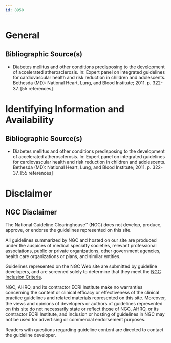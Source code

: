 ```yaml
---
id: 8950
---
```


# General

## Bibliographic Source(s)

- Diabetes mellitus and other conditions predisposing to the development of accelerated atherosclerosis. In: Expert panel on integrated guidelines for cardiovascular health and risk reduction in children and adolescents. Bethesda (MD): National Heart, Lung, and Blood Institute; 2011. p. 322-37. [55 references]

# Identifying Information and Availability

## Bibliographic Source(s)

- Diabetes mellitus and other conditions predisposing to the development of accelerated atherosclerosis. In: Expert panel on integrated guidelines for cardiovascular health and risk reduction in children and adolescents. Bethesda (MD): National Heart, Lung, and Blood Institute; 2011. p. 322-37. [55 references]

# Disclaimer

## NGC Disclaimer

The National Guideline Clearinghouse™ (NGC) does not develop, produce, approve, or endorse the guidelines represented on this site.

All guidelines summarized by NGC and hosted on our site are produced under the auspices of medical specialty societies, relevant professional associations, public or private organizations, other government agencies, health care organizations or plans, and similar entities.

Guidelines represented on the NGC Web site are submitted by guideline developers, and are screened solely to determine that they meet the [NGC Inclusion Criteria](/help-and-about/summaries/inclusion-criteria).

NGC, AHRQ, and its contractor ECRI Institute make no warranties concerning the content or clinical efficacy or effectiveness of the clinical practice guidelines and related materials represented on this site. Moreover, the views and opinions of developers or authors of guidelines represented on this site do not necessarily state or reflect those of NGC, AHRQ, or its contractor ECRI Institute, and inclusion or hosting of guidelines in NGC may not be used for advertising or commercial endorsement purposes.

Readers with questions regarding guideline content are directed to contact the guideline developer.

